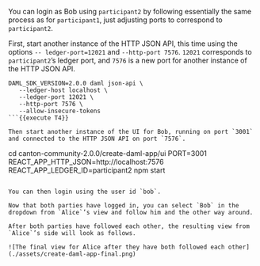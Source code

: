 You can login as Bob using `participant2` by following essentially the same process as for `participant1`, just adjusting ports to correspond to `participant2`.

First, start another instance of the HTTP JSON API, this time using the options `-- ledger-port=12021` and `--http-port 7576`. `12021` corresponds to `participant2`’s ledger port, and `7576` is a new port for another instance of the HTTP JSON API.

```
DAML_SDK_VERSION=2.0.0 daml json-api \
   --ledger-host localhost \
   --ledger-port 12021 \
   --http-port 7576 \
   --allow-insecure-tokens
```{{execute T4}}

Then start another instance of the UI for Bob, running on port `3001` and connected to the HTTP JSON API on port `7576`.

```
cd canton-community-2.0.0/create-daml-app/ui
PORT=3001 REACT_APP_HTTP_JSON=http://localhost:7576 REACT_APP_LEDGER_ID=participant2 npm start
```{{execute T5}}

You can then login using the user id `bob`.

Now that both parties have logged in, you can select `Bob` in the dropdown from `Alice`’s view and follow him and the other way around.

After both parties have followed each other, the resulting view from `Alice`’s side will look as follows.

![The final view for Alice after they have both followed each other](./assets/create-daml-app-final.png)
